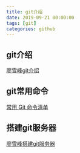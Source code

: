 ```yaml
---
title: git介绍
date: 2019-09-21 00:00:00
tags: [git]
categories: github
---
```

## git介绍
[廖雪峰git介绍](https://www.liaoxuefeng.com/wiki/896043488029600/896067008724000)
## git常用命令
[常用 Git 命令清单](http://www.ruanyifeng.com/blog/2015/12/git-cheat-sheet.html)
## 搭建git服务器
[廖雪峰搭建git服务器](https://www.liaoxuefeng.com/wiki/896043488029600/899998870925664)